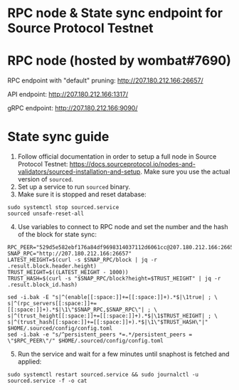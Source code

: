 # RPC node & State sync endpoint for Source Protocol Testnet
# RPC node (hosted by wombat#7690)

RPC endpoint with "default" pruning: http://207.180.212.166:26657/

API endpoint: http://207.180.212.166:1317/

gRPC endpoint: http://207.180.212.166:9090/

# State sync guide

1. Follow official documentation in order to setup a full node in Source Protocol Testnet: https://docs.sourceprotocol.io/nodes-and-validators/sourced-installation-and-setup.
Make sure you use the actual version of ``sourced``.
2. Set up a service to run ``sourced`` binary.
3. Make sure it is stopped and reset database:
```
sudo systemctl stop sourced.service
sourced unsafe-reset-all
```
4. Use variables to connect to RPC node and set the number and the hash of the block for state sync:
```
RPC_PEER="529d5e582ebf176a84df9698314037112d6061cc@207.180.212.166:26656"
SNAP_RPC="http://207.180.212.166:26657"
LATEST_HEIGHT=$(curl -s $SNAP_RPC/block | jq -r .result.block.header.height)
TRUST_HEIGHT=$((LATEST_HEIGHT - 1000))
TRUST_HASH=$(curl -s "$SNAP_RPC/block?height=$TRUST_HEIGHT" | jq -r .result.block_id.hash)

sed -i.bak -E "s|^(enable[[:space:]]+=[[:space:]]+).*$|\1true| ; \
s|^(rpc_servers[[:space:]]+=[[:space:]]+).*$|\1\"$SNAP_RPC,$SNAP_RPC\"| ; \
s|^(trust_height[[:space:]]+=[[:space:]]+).*$|\1$TRUST_HEIGHT| ; \
s|^(trust_hash[[:space:]]+=[[:space:]]+).*$|\1\"$TRUST_HASH\"|" $HOME/.sourced/config/config.toml
sed -i.bak -e "s/^persistent_peers *=.*/persistent_peers = \"$RPC_PEER\"/" $HOME/.sourced/config/config.toml
```
5. Run the service and wait for a few minutes until snaphost is fetched and applied:
```
sudo systemctl restart sourced.service && sudo journalctl -u sourced.service -f -o cat
```
